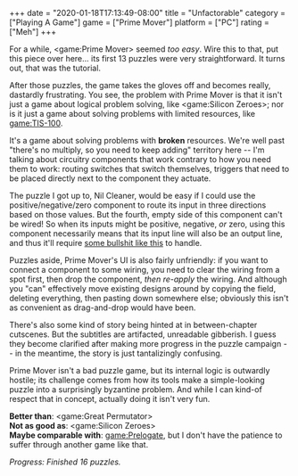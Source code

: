 +++
date = "2020-01-18T17:13:49-08:00"
title = "Unfactorable"
category = ["Playing A Game"]
game = ["Prime Mover"]
platform = ["PC"]
rating = ["Meh"]
+++

For a while, <game:Prime Mover> seemed <i>too easy</i>.  Wire this to that, put this piece over here... its first 13 puzzles were very straightforward.  It turns out, that was the tutorial.

After those puzzles, the game takes the gloves off and becomes really, dastardly frustrating.  You see, the problem with Prime Mover is that it isn't just a game about logical problem solving, like <game:Silicon Zeroes>; nor is it just a game about solving problems with limited resources, like <game:TIS-100>.

It's a game about solving problems with <b>broken</b> resources.  We're well past "there's no multiply, so you need to keep adding" territory here -- I'm talking about circuitry components that work contrary to how you need them to work: routing switches that switch themselves, triggers that need to be placed directly next to the component they actuate.

The puzzle I got up to, Nil Cleaner, would be easy if I could use the positive/negative/zero component to route its input in three directions based on those values.  But the fourth, empty side of this component can't be wired!  So when its inputs might be positive, negative, <i>or</i> zero, using this component necessarily means that its input line will also be an output line, and thus it'll require <a href="https://steamcommunity.com/sharedfiles/filedetails/?id=1401786358">some bullshit like this</a> to handle.

Puzzles aside, Prime Mover's UI is also fairly unfriendly: if you want to connect a component to some wiring, you need to clear the wiring from a spot first, then drop the component, <i>then re-apply</i> the wiring.  And although you "can" effectively move existing designs around by copying the field, deleting everything, then pasting down somewhere else; obviously this isn't as convenient as drag-and-drop would have been.

There's also some kind of story being hinted at in between-chapter cutscenes.  But the subtitles are artifacted, unreadable gibberish.  I guess they become clarified after making more progress in the puzzle campaign -- in the meantime, the story is just tantalizingly confusing.

Prime Mover isn't a bad puzzle game, but its internal logic is outwardly hostile; its challenge comes from how its tools make a simple-looking puzzle into a surprisingly byzantine problem.  And while I can kind-of respect that in concept, actually doing it isn't very fun.

<b>Better than</b>: <game:Great Permutator>  
<b>Not as good as</b>: <game:Silicon Zeroes>  
<b>Maybe comparable with</b>: <game:Prelogate>, but I don't have the patience to suffer through another game like that.

<i>Progress: Finished 16 puzzles.</i>
